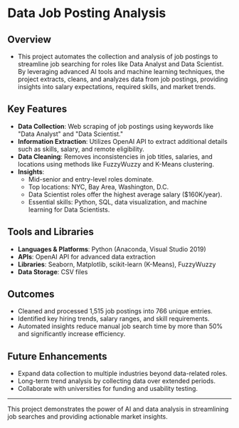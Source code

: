 # Data Job Posting Analysis

## Overview
- This project automates the collection and analysis of job postings to streamline job searching for roles like Data Analyst and Data Scientist. By leveraging advanced AI tools and machine learning techniques, the project extracts, cleans, and analyzes data from job postings, providing insights into salary expectations, required skills, and market trends.

## Key Features
- **Data Collection**: Web scraping of job postings using keywords like "Data Analyst" and "Data Scientist."
- **Information Extraction**: Utilizes OpenAI API to extract additional details such as skills, salary, and remote eligibility.
- **Data Cleaning**: Removes inconsistencies in job titles, salaries, and locations using methods like FuzzyWuzzy and K-Means clustering.
- **Insights**:
  - Mid-senior and entry-level roles dominate.
  - Top locations: NYC, Bay Area, Washington, D.C.
  - Data Scientist roles offer the highest average salary ($160K/year).
  - Essential skills: Python, SQL, data visualization, and machine learning for Data Scientists.

## Tools and Libraries
- **Languages & Platforms**: Python (Anaconda, Visual Studio 2019)
- **APIs**: OpenAI API for advanced data extraction
- **Libraries**: Seaborn, Matplotlib, scikit-learn (K-Means), FuzzyWuzzy
- **Data Storage**: CSV files

## Outcomes
- Cleaned and processed 1,515 job postings into 766 unique entries.
- Identified key hiring trends, salary ranges, and skill requirements.
- Automated insights reduce manual job search time by more than 50% and significantly increase efficiency.

## Future Enhancements
- Expand data collection to multiple industries beyond data-related roles.
- Long-term trend analysis by collecting data over extended periods.
- Collaborate with universities for funding and usability testing.

---

This project demonstrates the power of AI and data analysis in streamlining job searches and providing actionable market insights.
